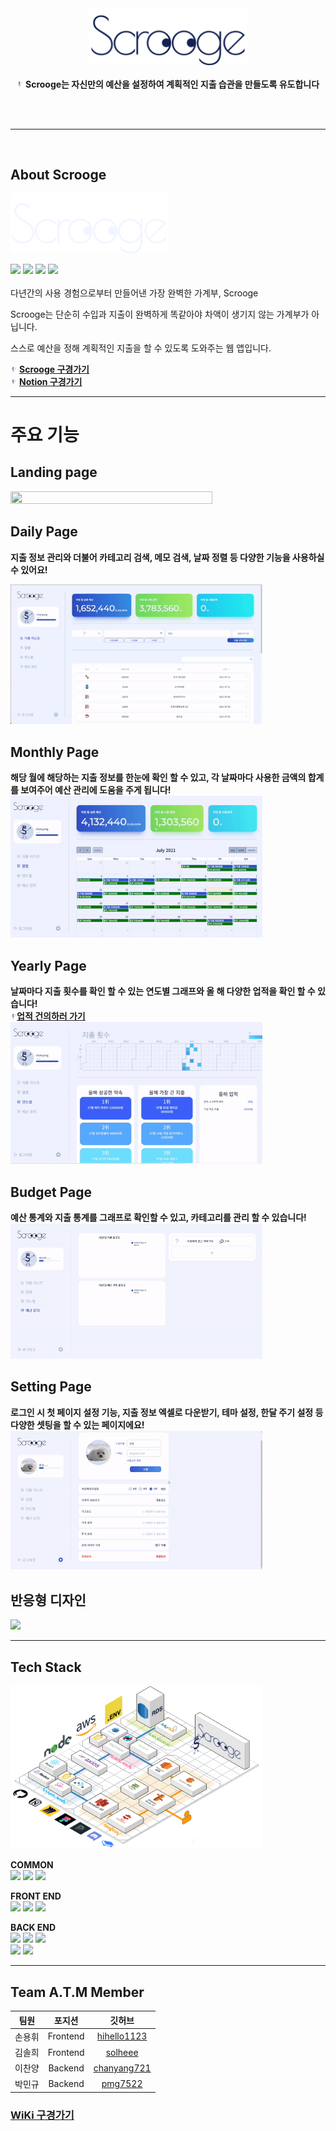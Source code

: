 <br>
<br>

<p align="center">
<img src="https://github.com/codestates/Scrooge-server/blob/master/Wiki_image/%E1%84%8E%E1%85%AC%E1%84%8C%E1%85%A9%E1%86%BC%E1%84%85%E1%85%A9%E1%84%80%E1%85%A9.png?raw=true" width="50%"><br><br>
<img src="https://github.com/codestates/Scrooge-server/blob/master/Wiki_image/%E1%84%83%E1%85%B5%E1%84%91%E1%85%A9%E1%86%AF%E1%84%90%E1%85%B3%20%E1%84%86%E1%85%A1%E1%84%89%E1%85%B3%E1%84%8F%E1%85%A9%E1%84%90%E1%85%B3%20%E1%84%8B%E1%85%B5%E1%84%86%E1%85%B5%E1%84%8C%E1%85%B5.png?raw=true" width="2%"> <strong>Scrooge는 자신만의 예산을 설정하여 계획적인 지출 습관을 만들도록 유도합니다</strong>
</p>

<br>
<br>

---

<br>

## About Scrooge
<img src="https://github.com/codestates/Scrooge-server/blob/master/Wiki_image/%E1%84%92%E1%85%B4%E1%86%AB%E1%84%85%E1%85%A9%E1%84%80%E1%85%A9.png?raw=true" width="50%"><br>

![](https://img.shields.io/badge/Project-Scrooge-blueviolet?style=for-the-badge)
![](https://img.shields.io/badge/Scrooge-Web-black?style=for-the-badge)
![](https://img.shields.io/badge/Scrooge-tablet-purple?style=for-the-badge)
![](https://img.shields.io/badge/Scrooge-mobile-%23D13212?style=for-the-badge)<br><br>
다년간의 사용 경험으로부터 만들어낸 가장 완벽한 가계부, Scrooge <br>

Scrooge는 단순히 수입과 지출이 완벽하게 똑같아야 차액이 생기지 않는 가계부가 아닙니다. <br>

스스로 예산을 정해 계획적인 지출을 할 수 있도록 도와주는 웹 앱입니다.<br>

<img src="https://github.com/codestates/Scrooge-server/blob/master/Wiki_image/%E1%84%83%E1%85%B5%E1%84%91%E1%85%A9%E1%86%AF%E1%84%90%E1%85%B3%20%E1%84%86%E1%85%A1%E1%84%89%E1%85%B3%E1%84%8F%E1%85%A9%E1%84%90%E1%85%B3%20%E1%84%8B%E1%85%B5%E1%84%86%E1%85%B5%E1%84%8C%E1%85%B5.png?raw=true" width="2%"> **[Scrooge 구경가기](https://scrooge.today)**<br>
<img src="https://github.com/codestates/Scrooge-server/blob/master/Wiki_image/%E1%84%83%E1%85%B5%E1%84%91%E1%85%A9%E1%86%AF%E1%84%90%E1%85%B3%20%E1%84%86%E1%85%A1%E1%84%89%E1%85%B3%E1%84%8F%E1%85%A9%E1%84%90%E1%85%B3%20%E1%84%8B%E1%85%B5%E1%84%86%E1%85%B5%E1%84%8C%E1%85%B5.png?raw=true" width="2%"> **[Notion 구경가기](https://chanyang721.notion.site/Final-Project-6-21-2d4c6f5d2229485e9a775462e9ef08a2)**

---
# 주요 기능

## Landing page <br>
<img src="https://github.com/codestates/Scrooge-server/blob/master/Wiki_image/%EB%9E%9C%EB%94%A9%ED%8E%98%EC%9D%B4%EC%A7%80.gif?raw=true" width="80%" height="80%">

## Daily Page <br>
**지출 정보 관리와 더불어 카테고리 검색, 메모 검색, 날짜 정렬 등 다양한 기능을 사용하실 수 있어요!** <br>

<img src="https://github.com/codestates/Scrooge-server/blob/master/Wiki_image/%E1%84%82%E1%85%A9%E1%84%89%E1%85%A7%E1%86%AB%E1%84%86%E1%85%AE%E1%86%AB%E1%84%89%E1%85%A5%20gif/Daily%20page/%E1%84%8C%E1%85%B5%E1%84%8E%E1%85%AE%E1%86%AF%20%E1%84%89%E1%85%A2%E1%86%BC%E1%84%89%E1%85%A5%E1%86%BC%20%E1%84%89%E1%85%AE%E1%84%8C%E1%85%A5%E1%86%BC%20%E1%84%89%E1%85%A1%E1%86%A8%E1%84%8C%E1%85%A6%20.gif?raw=true" width="80%">

## Monthly Page <br>
**해당 월에 해당하는 지출 정보를 한눈에 확인 할 수 있고, 각 날짜마다 사용한 금액의 합계를 보여주어 예산 관리에 도움을 주게 됩니다!** <br>
<img src="https://github.com/codestates/Scrooge-server/blob/master/Wiki_image/%E1%84%82%E1%85%A9%E1%84%89%E1%85%A7%E1%86%AB%E1%84%86%E1%85%AE%E1%86%AB%E1%84%89%E1%85%A5%20gif/Monthly%20page/%E1%84%8B%E1%85%AF%E1%86%AF%E1%84%87%E1%85%A7%E1%86%AF.gif?raw=true" width="80%">


## Yearly Page <br>
**날짜마다 지출 횟수를 확인 할 수 있는 연도별 그래프와 올 해 다양한 업적을 확인 할 수 있습니다!**<br>
<img src="https://github.com/codestates/Scrooge-server/blob/master/Wiki_image/%E1%84%83%E1%85%B5%E1%84%91%E1%85%A9%E1%86%AF%E1%84%90%E1%85%B3%20%E1%84%86%E1%85%A1%E1%84%89%E1%85%B3%E1%84%8F%E1%85%A9%E1%84%90%E1%85%B3%20%E1%84%8B%E1%85%B5%E1%84%86%E1%85%B5%E1%84%8C%E1%85%B5.png?raw=true" width="2%">**[업적 건의하러 가기](https://github.com/codestates/Scrooge-server/discussions)**<br>
<img src="https://github.com/codestates/Scrooge-server/blob/master/Wiki_image/%E1%84%82%E1%85%A9%E1%84%89%E1%85%A7%E1%86%AB%E1%84%86%E1%85%AE%E1%86%AB%E1%84%89%E1%85%A5%20gif/Yearly%20page/%E1%84%8B%E1%85%A7%E1%86%AB%E1%84%83%E1%85%A9%E1%84%87%E1%85%A7%E1%86%AF%E1%84%83%E1%85%A1%E1%84%89%E1%85%B5.gif?raw=true" width="80%">

## Budget Page <br>
**예산 통계와 지출 통계를 그래프로 확인할 수 있고, 카테고리를 관리 할 수 있습니다!**<br>
<img src="https://github.com/codestates/Scrooge-server/blob/master/Wiki_image/%EC%98%88%EC%82%B0.gif?raw=true" width="80%">

## Setting Page <br>
**로그인 시 첫 페이지 설정 기능, 지출 정보 엑셀로 다운받기, 테마 설정, 한달 주기 설정 등 다양한 셋팅을 할 수 있는 페이지에요!** <br>
<img src="https://github.com/codestates/Scrooge-server/blob/master/Wiki_image/%E1%84%82%E1%85%A9%E1%84%89%E1%85%A7%E1%86%AB%E1%84%86%E1%85%AE%E1%86%AB%E1%84%89%E1%85%A5%20gif/Setting%20page/%E1%84%8B%E1%85%A6%E1%86%A8%E1%84%89%E1%85%A6%E1%86%AF%E1%84%91%E1%85%A1%E1%84%8B%E1%85%B5%E1%86%AF%E1%84%83%E1%85%A1%E1%84%8B%E1%85%AE%E1%86%AB.gif?raw=true" width="80%">

## 반응형 디자인 <br>
<img src="https://github.com/codestates/Scrooge-server/blob/master/Wiki_image/%EB%B0%98%EC%9D%91%ED%98%95.gif?raw=true" width="80%">

---

## Tech Stack<br>
<img src="https://github.com/codestates/Scrooge-server/blob/master/Wiki_image/3D%E1%84%8B%E1%85%A1%E1%84%8F%E1%85%B5%E1%84%90%E1%85%A6%E1%86%A8%E1%84%8E%E1%85%A7.png?raw=true" width="80%" height="80%">

**COMMON**<br>
![](https://img.shields.io/badge/Common-Node-blue?style=for-the-badge&logoColor=white%22)
![](https://camo.githubusercontent.com/4eb7c1ee8e54ba42058a1329a0fe8104b33fa6953c65f317e29c231ede33226c/68747470733a2f2f696d672e736869656c64732e696f2f62616467652f434f4d4d4f4e2d50524554544945522d4637423933453f7374796c653d666f722d7468652d6261646765266c6f676f3d7072657474696572)
![](https://img.shields.io/badge/COMMON-Axios-red?style=for-the-badge)

**FRONT END** <br>
![](https://img.shields.io/badge/front-REACT-blue?style=for-the-badge&logo=react&logoColor=white%22)
![](https://camo.githubusercontent.com/adf0b94d6d328f18bc51dabd144eaeb0f09e12f9d5934535afa4dca91be58205/68747470733a2f2f696d672e736869656c64732e696f2f62616467652f46524f4e542d52454455582d707572706c653f7374796c653d666f722d7468652d6261646765266c6f676f3d7265647578)
![](https://img.shields.io/badge/front-scss-%23BF4080?style=for-the-badge&logo=Rudux&logoColor=white)<br>

**BACK END** <br>
![](https://camo.githubusercontent.com/f7be9e2ed888504c82a4a00ea8b1b927b5624721b7c2daf825ee1535c88bf286/68747470733a2f2f696d672e736869656c64732e696f2f62616467652f4241434b2d455850524553532d626c61636b3f7374796c653d666f722d7468652d6261646765266c6f676f3d65787072657373)
![](https://img.shields.io/badge/BACK-sequelize-blue?style=for-the-badge)
![](https://img.shields.io/badge/BACK-MySQL-99FFFF?style=for-the-badge&logo=mysql&logoColor=99FFFF%22)<br>
![](https://img.shields.io/badge/BACK-AWS-%23F8991D?style=for-the-badge&logoColor=white%22)
![](https://img.shields.io/badge/back-OAuth-%23002A7A?style=for-the-badge)

---

## Team A.T.M Member
| 팀원 | 포지션 | 깃허브 |
|:---:|:---:|:---:|
| 손용휘 | Frontend | [hihello1123](https://github.com/hihello1123)<br> |
| 김솔희 | Frontend | [solheee](https://github.com/solheee)<br> |
| 이찬양 | Backend | [chanyang721](https://github.com/chanyang721)<br> |
| 박민규 | Backend | [pmg7522](https://github.com/pmg7522)<br> |

### [WiKi 구경가기](https://github.com/codestates/Scrooge-server/wiki)
